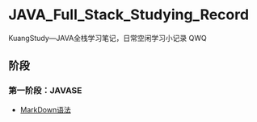 # JAVA_Full_Stack_Studying_Record
KuangStudy—JAVA全栈学习笔记，日常空闲学习小记录  QWQ
## 阶段
### 第一阶段：JAVASE
- [MarkDown语法](https://github.com/zs670980918/JAVA_Full_Stack_Studying_Record/blob/main/STEP1-JAVASE/MarkDown%E8%AF%AD%E6%B3%95.md)